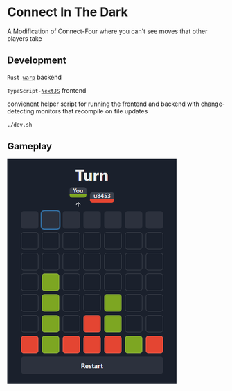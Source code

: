 # Connect In The Dark

A Modification of Connect-Four where you can't see moves that other players take

## Development
`Rust-`[`warp`](https://github.com/seanmonstar/warp) backend 

`TypeScript-`[`NextJS`](https://nextjs.org/) frontend

convienent helper script for running the frontend and backend with change-detecting monitors that recompile on file updates
```bash
./dev.sh
```

## Gameplay
![gameplay ui](./assets/grid.png)